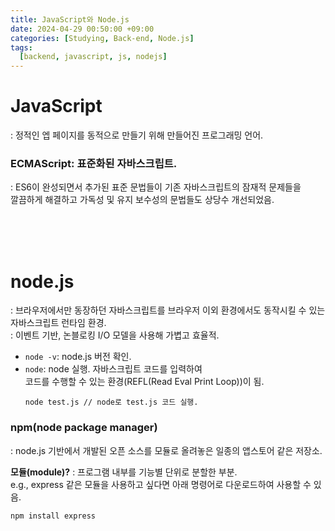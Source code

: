 ```yaml
---
title: JavaScript와 Node.js
date: 2024-04-29 00:50:00 +09:00
categories: [Studying, Back-end, Node.js]
tags: 
  [backend, javascript, js, nodejs]
---
```


JavaScript
======================================================
: 정적인 엡 페이지를 동적으로 만들기 위해 만들어진 프로그래밍 언어.
<br>

### ECMAScript: 표준화된 자바스크립트.
: ES6이 완성되면서 추가된 표준 문법들이 기존 자바스크립트의 잠재적 문제들을 <br> 깔끔하게 해결하고 가독성 및 유지 보수성의 문법들도 상당수 개선되었음.

<br><br><br>

node.js
======================================================
: 브라우저에서만 동장하던 자바스크립트를 브라우저 이외 환경에서도 동작시킬 수 있는 자바스크립트 런타임 환경.<br>
: 이벤트 기반, 논블로킹 I/O 모델을 사용해 가볍고 효율적.

- `node -v`: node.js 버전 확인.<br>
- `node`: node 실행. 자바스크립트 코드를 입력하여 <br> 코드를 수행할 수 있는 환경(REFL(Read Eval Print Loop))이 됨.
  ```
  node test.js // node로 test.js 코드 실행.
  ```

### npm(node package manager)
: node.js 기반에서 개발된 오픈 소스를 모듈로 올려놓은 일종의 앱스토어 같은 저장소.

**모듈(module)?**
: 프로그램 내부를 기능별 단위로 분할한 부분.<br>
e.g., express 같은 모듈을 사용하고 싶다면 아래 명령어로 다운로드하여 사용할 수 있음.
```
npm install express
```